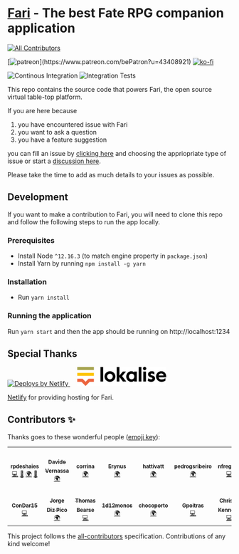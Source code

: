 <!--
# WHAT

- [ ] TEST: https://developer.chrome.com/blog/enabling-shared-array-buffer/#cross-origin-isolation

# TODO

- [x] fix: drag and drop index cards
- [x] fix: roll skill modifier on index cards
- [x] test: character sheet all
- [x] fix: slot tracker invisible label
- [x] fix: index card drag indicator
- [x] fix: inline block positioning on index cards for group cards OR cut of in firefox

# THINK
- [ ] feat: make section help link dynamic
- [ ] Button base on skill for insta roll?
- [ ] text on slot tracker ?
- [ ] highlight tab text on click ?
- [ ] duplicate without advanced mode ?

# NEXT
- [ ] genesys dice
- [ ] math functions
- [ ] table building blocks
- [ ] image building block
-->

# [Fari](https://fari.app) - The best Fate RPG companion application

<!-- ALL-CONTRIBUTORS-BADGE:START - Do not remove or modify this section -->

[![All Contributors](https://img.shields.io/badge/all_contributors-14-orange.svg?style=flat-square)](#contributors-)

<!-- ALL-CONTRIBUTORS-BADGE:END -->

[![patreon](https://img.shields.io/static/v1?style=flat-square&logo=patreon&color=FF4D42&label=donate&message=Become%20a%20Patrons!)](https://www.patreon.com/bePatron?u=43408921)
[![ko-fi](https://img.shields.io/static/v1?style=flat-square&logo=ko-fi&color=3f51b5&label=donate&message=Support%20me%20on%20Ko-Fi)](https://ko-fi.com/B0B4AHLJ)

![Continous Integration](https://github.com/fariapp/fari/workflows/CI/badge.svg)
![Integration Tests](https://github.com/fariapp/fari/workflows/Integration%20Tests/badge.svg)

This repo contains the source code that powers Fari, the open source virtual table-top platform.

If you are here because

1. you have encountered issue with Fari
2. you want to ask a question
3. you have a feature suggestion

you can fill an issue by [clicking here](https://github.com/fariapp/fari/issues/new/choose) and choosing the appriopriate type of issue or start a [discussion here](https://github.com/fariapp/fari/discussions).

Please take the time to add as much details to your issues as possible.

## Development

If you want to make a contribution to Fari, you will need to clone this repo and follow the following steps to run the app locally.

### Prerequisites

- Install Node `^12.16.3` (to match engine property in `package.json`)
- Install Yarn by running `npm install -g yarn`

### Installation

- Run `yarn install`

### Running the application

Run `yarn start` and then the app should be running on http://localhost:1234

## Special Thanks

<a href="https://www.netlify.com">
  <img width="100px" src="https://www.netlify.com/img/global/badges/netlify-color-accent.svg" alt="Deploys by Netlify" />
</a>
<a href="https://lokalise.com/">
  <img  width="200px" style="margin-left:16px;" src="./images/services/lokalise.png" alt="[Deploys by Netlify](https://lokalise.com/)" />
</a>

[Netlify](https://netlify.com/) for providing hosting for Fari.

## Contributors ✨

Thanks goes to these wonderful people ([emoji key](https://allcontributors.org/docs/en/emoji-key)):

<!-- ALL-CONTRIBUTORS-LIST:START - Do not remove or modify this section -->
<!-- prettier-ignore-start -->
<!-- markdownlint-disable -->
<table>
  <tr>
    <td align="center"><a href="https://github.com/RPDeshaies"><img src="https://avatars0.githubusercontent.com/u/6224111?v=4?s=100" width="100px;" alt=""/><br /><sub><b>rpdeshaies</b></sub></a><br /><a href="https://github.com/fariapp/fari/commits?author=RPDeshaies" title="Code">💻</a> <a href="https://github.com/fariapp/fari/commits?author=RPDeshaies" title="Documentation">📖</a> <a href="#translation-RPDeshaies" title="Translation">🌍</a> <a href="https://github.com/fariapp/fari/pulls?q=is%3Apr+reviewed-by%3ARPDeshaies" title="Reviewed Pull Requests">👀</a></td>
    <td align="center"><a href="https://github.com/Redjaw"><img src="https://avatars1.githubusercontent.com/u/4438516?v=4?s=100" width="100px;" alt=""/><br /><sub><b>Davide Vernassa</b></sub></a><br /><a href="#translation-Redjaw" title="Translation">🌍</a></td>
    <td align="center"><a href="http://corrinachow.com"><img src="https://avatars1.githubusercontent.com/u/35117708?v=4?s=100" width="100px;" alt=""/><br /><sub><b>corrina</b></sub></a><br /><a href="#translation-corrinachow" title="Translation">🌍</a></td>
    <td align="center"><a href="https://github.com/Erynus"><img src="https://avatars0.githubusercontent.com/u/65954558?v=4?s=100" width="100px;" alt=""/><br /><sub><b>Erynus</b></sub></a><br /><a href="#translation-Erynus" title="Translation">🌍</a></td>
    <td align="center"><a href="https://github.com/hattivatt"><img src="https://avatars1.githubusercontent.com/u/58445227?v=4?s=100" width="100px;" alt=""/><br /><sub><b>hattivatt</b></sub></a><br /><a href="#translation-hattivatt" title="Translation">🌍</a></td>
    <td align="center"><a href="https://github.com/pedrogsribeiro"><img src="https://avatars1.githubusercontent.com/u/70762456?v=4?s=100" width="100px;" alt=""/><br /><sub><b>pedrogsribeiro</b></sub></a><br /><a href="#translation-pedrogsribeiro" title="Translation">🌍</a></td>
    <td align="center"><a href="https://github.com/nfregoso"><img src="https://avatars1.githubusercontent.com/u/2292312?v=4?s=100" width="100px;" alt=""/><br /><sub><b>nfregoso</b></sub></a><br /><a href="https://github.com/fariapp/fari/commits?author=nfregoso" title="Code">💻</a></td>
  </tr>
  <tr>
    <td align="center"><a href="https://github.com/ConDar15"><img src="https://avatars3.githubusercontent.com/u/5701626?v=4?s=100" width="100px;" alt=""/><br /><sub><b>ConDar15</b></sub></a><br /><a href="https://github.com/fariapp/fari/commits?author=ConDar15" title="Code">💻</a></td>
    <td align="center"><a href="http://xurxodiz.eu/"><img src="https://avatars3.githubusercontent.com/u/391584?v=4?s=100" width="100px;" alt=""/><br /><sub><b>Jorge Diz Pico</b></sub></a><br /><a href="#translation-xurxodiz" title="Translation">🌍</a></td>
    <td align="center"><a href="https://github.com/tjbearse"><img src="https://avatars.githubusercontent.com/u/5686806?v=4?s=100" width="100px;" alt=""/><br /><sub><b>Thomas Bearse</b></sub></a><br /><a href="https://github.com/fariapp/fari/commits?author=tjbearse" title="Code">💻</a></td>
    <td align="center"><a href="https://1d12monos.com/"><img src="https://avatars.githubusercontent.com/u/82345656?v=4?s=100" width="100px;" alt=""/><br /><sub><b>1d12monos</b></sub></a><br /><a href="#translation-1d12monos" title="Translation">🌍</a></td>
    <td align="center"><a href="https://github.com/chocoporto"><img src="https://avatars.githubusercontent.com/u/18116598?v=4?s=100" width="100px;" alt=""/><br /><sub><b>chocoporto</b></sub></a><br /><a href="#translation-chocoporto" title="Translation">🌍</a></td>
    <td align="center"><a href="https://github.com/Gpoitras"><img src="https://avatars.githubusercontent.com/u/59977641?v=4?s=100" width="100px;" alt=""/><br /><sub><b>Gpoitras</b></sub></a><br /><a href="https://github.com/fariapp/fari/commits?author=Gpoitras" title="Code">💻</a></td>
    <td align="center"><a href="https://github.com/christiefelker"><img src="https://avatars.githubusercontent.com/u/28272166?v=4?s=100" width="100px;" alt=""/><br /><sub><b>Christie Kennedy</b></sub></a><br /><a href="https://github.com/fariapp/fari/commits?author=christiefelker" title="Code">💻</a></td>
  </tr>
</table>

<!-- markdownlint-restore -->
<!-- prettier-ignore-end -->

<!-- ALL-CONTRIBUTORS-LIST:END -->

This project follows the [all-contributors](https://github.com/all-contributors/all-contributors) specification. Contributions of any kind welcome!
